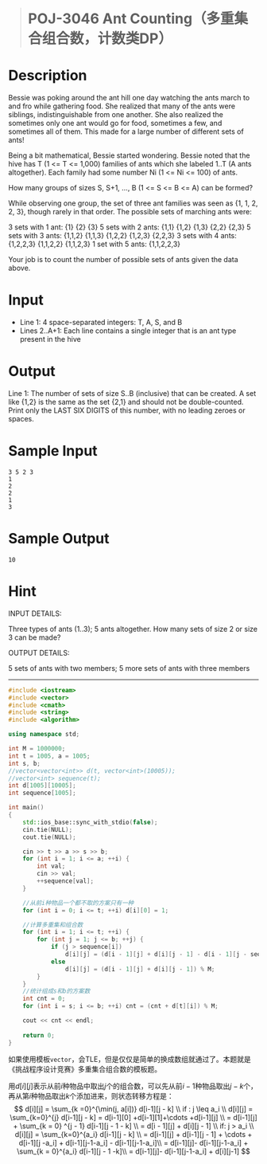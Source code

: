 > # POJ-3046 Ant Counting（多重集合组合数，计数类DP）

# Description

Bessie was poking around the ant hill one day watching the ants march to and fro while gathering food. She realized that many of the ants were siblings, indistinguishable from one another. She also realized the sometimes only one ant would go for food, sometimes a few, and sometimes all of them. This made for a large number of different sets of ants!

Being a bit mathematical, Bessie started wondering. Bessie noted that the hive has T (1 <= T <= 1,000) families of ants which she labeled 1..T (A ants altogether). Each family had some number Ni (1 <= Ni <= 100) of ants.

How many groups of sizes S, S+1, ..., B (1 <= S <= B <= A) can be formed?

While observing one group, the set of three ant families was seen as {1, 1, 2, 2, 3}, though rarely in that order. The possible sets of marching ants were:

3 sets with 1 ant: {1} {2} {3}
5 sets with 2 ants: {1,1} {1,2} {1,3} {2,2} {2,3}
5 sets with 3 ants: {1,1,2} {1,1,3} {1,2,2} {1,2,3} {2,2,3}
3 sets with 4 ants: {1,2,2,3} {1,1,2,2} {1,1,2,3}
1 set with 5 ants: {1,1,2,2,3}

Your job is to count the number of possible sets of ants given the data above.

# Input

* Line 1: 4 space-separated integers: T, A, S, and B
* Lines 2..A+1: Each line contains a single integer that is an ant type present in the hive

# Output

Line 1: The number of sets of size S..B (inclusive) that can be created. A set like {1,2} is the same as the set {2,1} and should not be double-counted. Print only the LAST SIX DIGITS of this number, with no leading zeroes or spaces.

# Sample Input

```
3 5 2 3
1
2
2
1
3
```

# Sample Output

```
10
```

# Hint

INPUT DETAILS:

Three types of ants (1..3); 5 ants altogether. How many sets of size 2 or size 3 can be made?


OUTPUT DETAILS:

5 sets of ants with two members; 5 more sets of ants with three members

----

```c++
#include <iostream>
#include <vector>
#include <cmath>
#include <string>
#include <algorithm>

using namespace std;

int M = 1000000;
int t = 1005, a = 1005;
int s, b;
//vector<vector<int>> d(t, vector<int>(10005));
//vector<int> sequence(t);
int d[1005][10005];
int sequence[1005];

int main()
{
	std::ios_base::sync_with_stdio(false);
	cin.tie(NULL);
	cout.tie(NULL);

	cin >> t >> a >> s >> b;
	for (int i = 1; i <= a; ++i) {
		int val;
		cin >> val;
		++sequence[val];
	}

	//从前i种物品一个都不取的方案只有一种
	for (int i = 0; i <= t; ++i) d[i][0] = 1;

	//计算多重集和组合数
	for (int i = 1; i <= t; ++i) {
		for (int j = 1; j <= b; ++j) {
			if (j > sequence[i])
				d[i][j] = (d[i - 1][j] + d[i][j - 1] - d[i - 1][j - sequence[i] - 1] + M) % M;
			else
				d[i][j] = (d[i - 1][j] + d[i][j - 1]) % M;
		}
	}
	//统计组成s和b的方案数
	int cnt = 0;
	for (int i = s; i <= b; ++i) cnt = (cnt + d[t][i]) % M;

	cout << cnt << endl;
	
    return 0;
}
```

如果使用模板`vector`，会TLE，但是仅仅是简单的换成数组就通过了。本题就是《挑战程序设计竞赛》多重集合组合数的模板题。

用$d[i][j]$表示从前$i$种物品中取出$j$个的组合数，可以先从前$i-1$种物品取出$j-k$个，再从第$i$种物品取出$k$个添加进来，则状态转移方程是：
$$
d[i][j] = \sum_{k =0}^{\min(j, a[i])} d[i-1][j - k] \\
if : j \leq a_i \\
d[i][j] = \sum_{k=0}^{j} d[i-1][j - k] = d[i-1][0] +d[i-1][1]+\cdots +d[i-1][j] \\
= d[i-1][j] + \sum_{k = 0} ^{j - 1} d[i-1][j - 1 - k] \\
= d[i - 1][j] + d[i][j - 1] \\
if: j > a_i \\
d[i][j] = \sum_{k=0}^{a_i} d[i-1][j - k] \\
= d[i-1][j] + d[i-1][j - 1] + \cdots + d[i-1][j -a_i]  + d[i-1][j-1-a_i] - d[i-1][j-1-a_i]\\
= d[i-1][j]- d[i-1][j-1-a_i] + \sum_{k = 0}^{a_i} d[i-1][j - 1 -k]\\
= d[i-1][j]- d[i-1][j-1-a_i] + d[i][j-1]
$$
